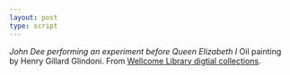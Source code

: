 ```yaml
---
layout: post
type: script
---
```

<div id="addinfo" title="Image Information"><i>John Dee performing an experiment before Queen Elizabeth I</i> Oil painting by Henry Gillard Glindoni. From <a href="https://wellcomelibrary.org/item/b14658197#?c=0&m=0&s=0&cv=0&z=0.3874%2C-0.0182%2C0.2322%2C0.2096">Wellcome Library digtial collections</a>.</div>

<section>

<iiif-storyboard annotationlist='https://dnoneill.github.io/annotate/annotations/04fbbb28-d5a7-4408-b7da-800c4e65eda3-list.json' layers='[{"label":"x-ray","xywh":"","image":"https://dlcs.io/iiif-img/3/2/8034eb5b-9c90-4471-ad68-52124232ec0c/info.json","section":"","rotation":""}]' styling='togglelayers: true; customid: queenannotation;additionalinfo:addinfo'></iiif-storyboard>
</section>